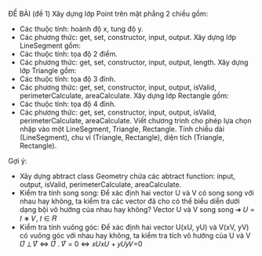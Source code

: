 ĐỀ BÀI (đề 1)
Xây dựng lớp Point trên mặt phẳng 2 chiều gồm:
- Các thuộc tính: hoành độ x, tung độ y.
- Các phương thức: get, set, constructor, input, output.
Xây dựng lớp LineSegment gồm:
- Các thuộc tính: tọa độ 2 điểm.
- Các phương thức: get, set, constructor, input, output, length.
Xây dựng lớp Triangle gồm:
- Các thuộc tính: tọa độ 3 đỉnh.
- Các phương thức: get, set, constructor, input, output, isValid,
perimeterCalculate, areaCalculate.
Xây dựng lớp Rectangle gồm:
- Các thuộc tính: tọa độ 4 đỉnh.
- Các phương thức: get, set, constructor, input, output, isValid,
perimeterCalculate, areaCalculate.
Viết chương trình cho phép lựa chọn nhập vào một LineSegment, Triangle,
Rectangle. Tính chiều dài (LineSegment), chu vi (Triangle, Rectangle), diện tích
(Triangle, Rectangle).


Gợi ý:
- Xây dựng abtract class Geometry chứa các abtract function: input, output,
isValid, perimeterCalculate, areaCalculate.
- Kiểm tra tính song song:
Để xác định hai vector U và V có song song với nhau hay không, ta kiểm tra
các vector đã cho có thể biểu diễn dưới dạng bội vô hướng của nhau hay
không?
Vector U và V song song ➔ 𝑈 = 𝑡 ∗ 𝑉, 𝑡 ∈ 𝑅
- Kiểm tra tính vuông góc:
Để xác định hai vector U(xU, yU) và V(xV, yV) có vuông góc với nhau hay
không, ta kiểm tra tích vô hướng của U và V
𝑈⃗ ⊥ 𝑉⃗ ⇔ 𝑈⃗ . 𝑉⃗ = 0 ⇔ 𝑥𝑈𝑥𝑈 + 𝑦𝑈𝑦𝑉=0


